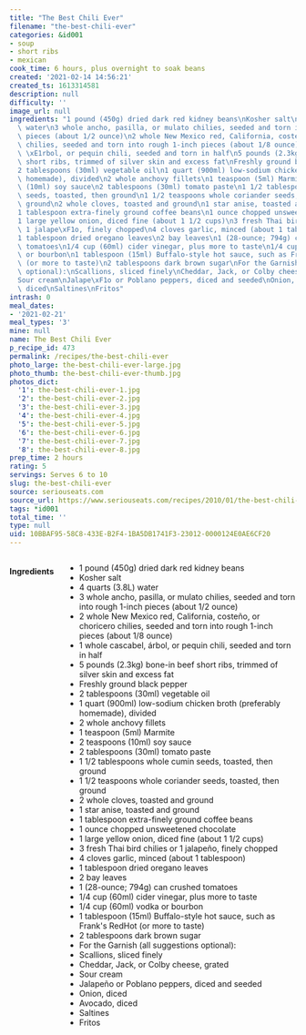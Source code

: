 ```yaml
---
title: "The Best Chili Ever"
filename: "the-best-chili-ever"
categories: &id001
- soup
- short ribs
- mexican
cook_time: 6 hours, plus overnight to soak beans
created: '2021-02-14 14:56:21'
created_ts: 1613314581
description: null
difficulty: ''
image_url: null
ingredients: "1 pound (450g) dried dark red kidney beans\nKosher salt\n4 quarts (3.8L)\
  \ water\n3 whole ancho, pasilla, or mulato chilies, seeded and torn into rough 1-inch\
  \ pieces (about 1/2 ounce)\n2 whole New Mexico red, California, coste\xF1o, or choricero\
  \ chilies, seeded and torn into rough 1-inch pieces (about 1/8 ounce)\n1 whole cascabel,\
  \ \xE1rbol, or pequin chili, seeded and torn in half\n5 pounds (2.3kg) bone-in beef\
  \ short ribs, trimmed of silver skin and excess fat\nFreshly ground black pepper\n\
  2 tablespoons (30ml) vegetable oil\n1 quart (900ml) low-sodium chicken broth (preferably\
  \ homemade), divided\n2 whole anchovy fillets\n1 teaspoon (5ml) Marmite\n2 teaspoons\
  \ (10ml) soy sauce\n2 tablespoons (30ml) tomato paste\n1 1/2 tablespoons whole cumin\
  \ seeds, toasted, then ground\n1 1/2 teaspoons whole coriander seeds, toasted, then\
  \ ground\n2 whole cloves, toasted and ground\n1 star anise, toasted and ground\n\
  1 tablespoon extra-finely ground coffee beans\n1 ounce chopped unsweetened chocolate\n\
  1 large yellow onion, diced fine (about 1 1/2 cups)\n3 fresh Thai bird chilies or\
  \ 1 jalape\xF1o, finely chopped\n4 cloves garlic, minced (about 1 tablespoon)\n\
  1 tablespoon dried oregano leaves\n2 bay leaves\n1 (28-ounce; 794g) can crushed\
  \ tomatoes\n1/4 cup (60ml) cider vinegar, plus more to taste\n1/4 cup (60ml) vodka\
  \ or bourbon\n1 tablespoon (15ml) Buffalo-style hot sauce, such as Frank's RedHot\
  \ (or more to taste)\n2 tablespoons dark brown sugar\nFor the Garnish (all suggestions\
  \ optional):\nScallions, sliced finely\nCheddar, Jack, or Colby cheese, grated\n\
  Sour cream\nJalape\xF1o or Poblano peppers, diced and seeded\nOnion, diced\nAvocado,\
  \ diced\nSaltines\nFritos"
intrash: 0
meal_dates:
- '2021-02-21'
meal_types: '3'
mine: null
name: The Best Chili Ever
p_recipe_id: 473
permalink: /recipes/the-best-chili-ever
photo_large: the-best-chili-ever-large.jpg
photo_thumb: the-best-chili-ever-thumb.jpg
photos_dict:
  '1': the-best-chili-ever-1.jpg
  '2': the-best-chili-ever-2.jpg
  '3': the-best-chili-ever-3.jpg
  '4': the-best-chili-ever-4.jpg
  '5': the-best-chili-ever-5.jpg
  '6': the-best-chili-ever-6.jpg
  '7': the-best-chili-ever-7.jpg
  '8': the-best-chili-ever-8.jpg
prep_time: 2 hours
rating: 5
servings: Serves 6 to 10
slug: the-best-chili-ever
source: seriouseats.com
source_url: https://www.seriouseats.com/recipes/2010/01/the-best-chili-recipe.html
tags: *id001
total_time: ''
type: null
uid: 10BBAF95-58C8-433E-B2F4-1BA5DB1741F3-23012-0000124E0AE6CF20
---
```

<div class="large-8 medium-7 columns" id="writeup">	</div><!-- #writeup -->
</div><!-- #row-one -->
<div class="row" id="row-two">	<div class="medium-4 small-5 columns" id="ingredients"><h4>Ingredients</h4><div class="box box-ingredients content"><ul>
<li>1 pound (450g) dried dark red kidney beans</li>
<li>Kosher salt</li>
<li>4 quarts (3.8L) water</li>
<li>3 whole ancho, pasilla, or mulato chilies, seeded and torn into rough 1-inch pieces (about 1/2 ounce)</li>
<li>2 whole New Mexico red, California, costeño, or choricero chilies, seeded and torn into rough 1-inch pieces (about 1/8 ounce)</li>
<li>1 whole cascabel, árbol, or pequin chili, seeded and torn in half</li>
<li>5 pounds (2.3kg) bone-in beef short ribs, trimmed of silver skin and excess fat</li>
<li>Freshly ground black pepper</li>
<li>2 tablespoons (30ml) vegetable oil</li>
<li>1 quart (900ml) low-sodium chicken broth (preferably homemade), divided</li>
<li>2 whole anchovy fillets</li>
<li>1 teaspoon (5ml) Marmite</li>
<li>2 teaspoons (10ml) soy sauce</li>
<li>2 tablespoons (30ml) tomato paste</li>
<li>1 1/2 tablespoons whole cumin seeds, toasted, then ground</li>
<li>1 1/2 teaspoons whole coriander seeds, toasted, then ground</li>
<li>2 whole cloves, toasted and ground</li>
<li>1 star anise, toasted and ground</li>
<li>1 tablespoon extra-finely ground coffee beans</li>
<li>1 ounce chopped unsweetened chocolate</li>
<li>1 large yellow onion, diced fine (about 1 1/2 cups)</li>
<li>3 fresh Thai bird chilies or 1 jalapeño, finely chopped</li>
<li>4 cloves garlic, minced (about 1 tablespoon)</li>
<li>1 tablespoon dried oregano leaves</li>
<li>2 bay leaves</li>
<li>1 (28-ounce; 794g) can crushed tomatoes</li>
<li>1/4 cup (60ml) cider vinegar, plus more to taste</li>
<li>1/4 cup (60ml) vodka or bourbon</li>
<li>1 tablespoon (15ml) Buffalo-style hot sauce, such as Frank's RedHot (or more to taste)</li>
<li>2 tablespoons dark brown sugar</li>
<li>For the Garnish (all suggestions optional):</li>
<li>Scallions, sliced finely</li>
<li>Cheddar, Jack, or Colby cheese, grated</li>
<li>Sour cream</li>
<li>Jalapeño or Poblano peppers, diced and seeded</li>
<li>Onion, diced</li>
<li>Avocado, diced</li>
<li>Saltines</li>
<li>Fritos</li>
</ul>
</div>	</div>	<div class="medium-6 small-7 columns" id="directions">	</div>
